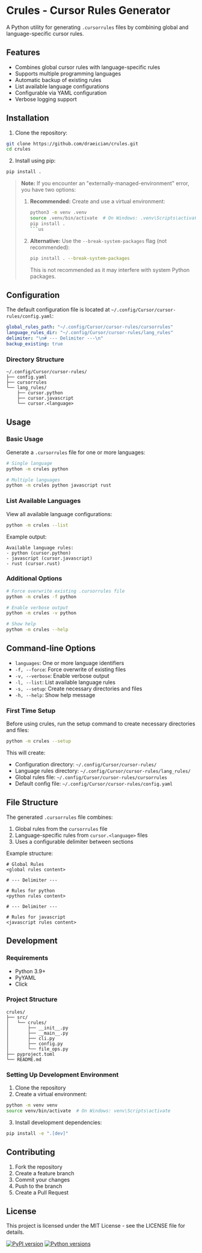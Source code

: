 # Crules - Cursor Rules Generator

A Python utility for generating `.cursorrules` files by combining global and language-specific cursor rules.

## Features

- Combines global cursor rules with language-specific rules
- Supports multiple programming languages
- Automatic backup of existing rules
- List available language configurations
- Configurable via YAML configuration
- Verbose logging support

## Installation

1. Clone the repository:
```bash
git clone https://github.com/draeician/crules.git
cd crules
```

2. Install using pip:
```bash
pip install .
```

> **Note:** If you encounter an "externally-managed-environment" error, you have two options:
> 1. **Recommended:** Create and use a virtual environment:
>    ```bash
>    python3 -m venv .venv
>    source .venv/bin/activate  # On Windows: .venv\Scripts\activate
>    pip install .
>    ```us
> 2. **Alternative:** Use the `--break-system-packages` flag (not recommended):
>    ```bash
>    pip install . --break-system-packages
>    ```
>    This is not recommended as it may interfere with system Python packages.

## Configuration

The default configuration file is located at `~/.config/Cursor/cursor-rules/config.yaml`:

```yaml
global_rules_path: "~/.config/Cursor/cursor-rules/cursorrules"
language_rules_dir: "~/.config/Cursor/cursor-rules/lang_rules"
delimiter: "\n# --- Delimiter ---\n"
backup_existing: true
```

### Directory Structure

```
~/.config/Cursor/cursor-rules/
├── config.yaml
├── cursorrules
└── lang_rules/
    ├── cursor.python
    ├── cursor.javascript
    └── cursor.<language>
```

## Usage

### Basic Usage

Generate a `.cursorrules` file for one or more languages:

```bash
# Single language
python -m crules python

# Multiple languages
python -m crules python javascript rust
```

### List Available Languages

View all available language configurations:

```bash
python -m crules --list
```

Example output:
```
Available language rules:
- python (cursor.python)
- javascript (cursor.javascript)
- rust (cursor.rust)
```

### Additional Options

```bash
# Force overwrite existing .cursorrules file
python -m crules -f python

# Enable verbose output
python -m crules -v python

# Show help
python -m crules --help
```

## Command-line Options

- `languages`: One or more language identifiers
- `-f, --force`: Force overwrite of existing files
- `-v, --verbose`: Enable verbose output
- `-l, --list`: List available language rules
- `-s, --setup`: Create necessary directories and files
- `-h, --help`: Show help message

### First Time Setup

Before using crules, run the setup command to create necessary directories and files:

```bash
python -m crules --setup
```

This will create:
- Configuration directory: `~/.config/Cursor/cursor-rules/`
- Language rules directory: `~/.config/Cursor/cursor-rules/lang_rules/`
- Global rules file: `~/.config/Cursor/cursor-rules/cursorrules`
- Default config file: `~/.config/Cursor/cursor-rules/config.yaml`

## File Structure

The generated `.cursorrules` file combines:
1. Global rules from the `cursorrules` file
2. Language-specific rules from `cursor.<language>` files
3. Uses a configurable delimiter between sections

Example structure:
```
# Global Rules
<global rules content>

# --- Delimiter ---

# Rules for python
<python rules content>

# --- Delimiter ---

# Rules for javascript
<javascript rules content>
```

## Development

### Requirements

- Python 3.9+
- PyYAML
- Click

### Project Structure

```
crules/
├── src/
│   └── crules/
│       ├── __init__.py
│       ├── __main__.py
│       ├── cli.py
│       ├── config.py
│       └── file_ops.py
├── pyproject.toml
└── README.md
```

### Setting Up Development Environment

1. Clone the repository
2. Create a virtual environment:
```bash
python -m venv venv
source venv/bin/activate  # On Windows: venv\Scripts\activate
```

3. Install development dependencies:
```bash
pip install -e ".[dev]"
```

## Contributing

1. Fork the repository
2. Create a feature branch
3. Commit your changes
4. Push to the branch
5. Create a Pull Request

## License

This project is licensed under the MIT License - see the LICENSE file for details.

[![PyPI version](https://badge.fury.io/py/crules.svg)](https://badge.fury.io/py/crules)
[![Python versions](https://img.shields.io/pypi/pyversions/crules.svg)](https://pypi.org/project/crules/) 